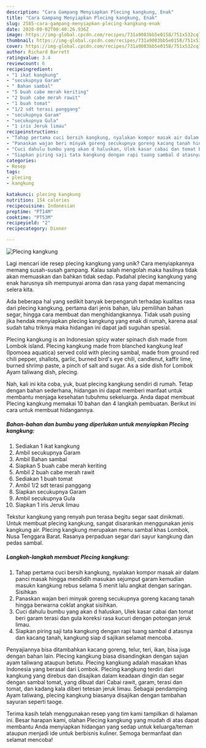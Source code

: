 ```yaml
---
description: "Cara Gampang Menyiapkan Plecing kangkung, Enak"
title: "Cara Gampang Menyiapkan Plecing kangkung, Enak"
slug: 2585-cara-gampang-menyiapkan-plecing-kangkung-enak
date: 2020-09-02T00:40:26.936Z
image: https://img-global.cpcdn.com/recipes/731a9083bb5e0158/751x532cq70/plecing-kangkung-foto-resep-utama.jpg
thumbnail: https://img-global.cpcdn.com/recipes/731a9083bb5e0158/751x532cq70/plecing-kangkung-foto-resep-utama.jpg
cover: https://img-global.cpcdn.com/recipes/731a9083bb5e0158/751x532cq70/plecing-kangkung-foto-resep-utama.jpg
author: Richard Barrett
ratingvalue: 3.4
reviewcount: 6
recipeingredient:
- "1 ikat kangkung"
- "secukupnya Garam"
- " Bahan sambal"
- "5 buah cabe merah keriting"
- "2 buah cabe merah rawit"
- "1 buah tomat"
- "1/2 sdt terasi panggang"
- "secukupnya Garam"
- "secukupnya Gula"
- "1 iris Jeruk limau"
recipeinstructions:
- "Tahap pertama cuci bersih kangkung, nyalakan kompor masak air dalam panci masak hingga mendidih masukan sejumput garam kemudian masukn kangkung rebus selama 5 menit lalu angkat dengan saringan. Sisihkan"
- "Panaskan wajan beri minyak goreng secukupnya goreng kacang tanah hingga berwarna coklat angkat sisihkan."
- "Cuci dahulu bumbu yang akan d haluskan, Ulek kasar cabai dan tomat beri garam terasi dan gula koreksi rasa kucuri dengan potongan jeruk limau."
- "Siapkan piring saji tata kangkung dengan rapi tuang sambal d atasnya dan kacang tanah, kangkung siap d sajikan selamat mencoba."
categories:
- Resep
tags:
- plecing
- kangkung

katakunci: plecing kangkung 
nutrition: 154 calories
recipecuisine: Indonesian
preptime: "PT14M"
cooktime: "PT53M"
recipeyield: "2"
recipecategory: Dinner

---
```



![Plecing kangkung](https://img-global.cpcdn.com/recipes/731a9083bb5e0158/751x532cq70/plecing-kangkung-foto-resep-utama.jpg)

Lagi mencari ide resep plecing kangkung yang unik? Cara menyiapkannya memang susah-susah gampang. Kalau salah mengolah maka hasilnya tidak akan memuaskan dan bahkan tidak sedap. Padahal plecing kangkung yang enak harusnya sih mempunyai aroma dan rasa yang dapat memancing selera kita.

Ada beberapa hal yang sedikit banyak berpengaruh terhadap kualitas rasa dari plecing kangkung, pertama dari jenis bahan, lalu pemilihan bahan segar, hingga cara membuat dan menghidangkannya. Tidak usah pusing jika hendak menyiapkan plecing kangkung yang enak di rumah, karena asal sudah tahu triknya maka hidangan ini dapat jadi suguhan spesial.

Plecing kangkung is an Indonesian spicy water spinach dish made from Lombok island. Plecing kangkung made from blanched kangkung leaf (Ipomoea aquatica) served cold with plecing sambal, made from ground red chili pepper, shallots, garlic, burned bird&#39;s eye chili, candlenut, kaffir lime, burned shrimp paste, a pinch of salt and sugar. As a side dish for Lombok Ayam taliwang dish, plecing.


Nah, kali ini kita coba, yuk, buat plecing kangkung sendiri di rumah. Tetap dengan bahan sederhana, hidangan ini dapat memberi manfaat untuk membantu menjaga kesehatan tubuhmu sekeluarga. Anda dapat membuat Plecing kangkung memakai 10 bahan dan 4 langkah pembuatan. Berikut ini cara untuk membuat hidangannya.

<!--inarticleads1-->

##### Bahan-bahan dan bumbu yang diperlukan untuk menyiapkan Plecing kangkung:

1. Sediakan 1 ikat kangkung
1. Ambil secukupnya Garam
1. Ambil  Bahan sambal
1. Siapkan 5 buah cabe merah keriting
1. Ambil 2 buah cabe merah rawit
1. Sediakan 1 buah tomat
1. Ambil 1/2 sdt terasi panggang
1. Siapkan secukupnya Garam
1. Ambil secukupnya Gula
1. Siapkan 1 iris Jeruk limau


Tekstur kangkung yang renyah pun terasa begitu segar saat dinikmati. Untuk membuat plecing kangkung, sangat disarankan menggunakan jenis kangkung air. Plecing kangkung merupakan menu sambal khas Lombok, Nusa Tenggara Barat. Rasanya perpaduan segar dari sayur kangkung dan pedas sambal. 

<!--inarticleads2-->

##### Langkah-langkah membuat Plecing kangkung:

1. Tahap pertama cuci bersih kangkung, nyalakan kompor masak air dalam panci masak hingga mendidih masukan sejumput garam kemudian masukn kangkung rebus selama 5 menit lalu angkat dengan saringan. Sisihkan
1. Panaskan wajan beri minyak goreng secukupnya goreng kacang tanah hingga berwarna coklat angkat sisihkan.
1. Cuci dahulu bumbu yang akan d haluskan, Ulek kasar cabai dan tomat beri garam terasi dan gula koreksi rasa kucuri dengan potongan jeruk limau.
1. Siapkan piring saji tata kangkung dengan rapi tuang sambal d atasnya dan kacang tanah, kangkung siap d sajikan selamat mencoba.


Penyajiannya bisa ditambahkan kacang goreng, telur, teri, ikan, bisa juga dengan bahan lain. Plecing kangkung biasa disandingkan dengan sajian ayam taliwang ataupun betutu. Plecing kangkung adalah masakan khas Indonesia yang berasal dari Lombok. Plecing kangkung terdiri dari kangkung yang direbus dan disajikan dalam keadaan dingin dan segar dengan sambal tomat, yang dibuat dari Cabai rawit, garam, terasi dan tomat, dan kadang kala diberi tetesan jeruk limau. Sebagai pendamping Ayam taliwang, plecing kangkung biasanya disajikan dengan tambahan sayuran seperti taoge. 

Terima kasih telah menggunakan resep yang tim kami tampilkan di halaman ini. Besar harapan kami, olahan Plecing kangkung yang mudah di atas dapat membantu Anda menyiapkan hidangan yang sedap untuk keluarga/teman ataupun menjadi ide untuk berbisnis kuliner. Semoga bermanfaat dan selamat mencoba!
